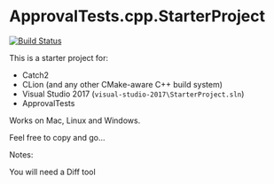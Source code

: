 # ApprovalTests.cpp.StarterProject

[![Build Status](https://api.travis-ci.org/approvals/ApprovalTests.cpp.StarterProject.svg?branch=master)](https://travis-ci.org/approvals/ApprovalTests.cpp.StarterProject)

This is a starter project for:

* Catch2
* CLion (and any other CMake-aware C++ build system)
* Visual Studio 2017 (`visual-studio-2017\StarterProject.sln`)
* ApprovalTests
 
 Works on Mac, Linux and Windows.

 Feel free to copy and go...

Notes:

You will need a Diff tool


